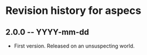 # Revision history for aspecs

## 2.0.0 -- YYYY-mm-dd

* First version. Released on an unsuspecting world.
